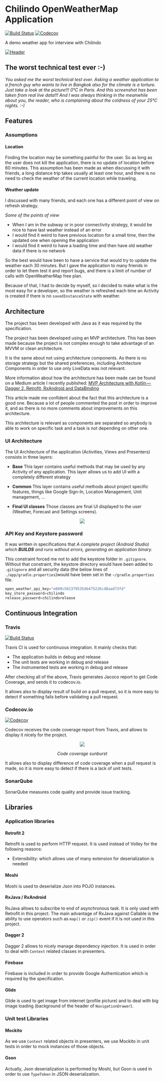 # Chilindo OpenWeatherMap Application

[![Build Status](https://travis-ci.org/gahfy/chilindoweather.svg?branch=master)](https://travis-ci.org/gahfy/chilindoweather) [![Codecov](https://codecov.io/github/gahfy/chilindoweather/coverage.svg?branch=master)](https://codecov.io/gh/gahfy/chilindoweather)

A demo weather app for interview with Chilindo

[![Header](https://github.com/gahfy/chilindoweather/raw/master/img/header.png)](https://github.com/gahfy/chilindoweather)

## The worst technical test ever :-)

*You asked me the worst technical test ever. Asking a weather application to a french guy who wants to live in Bangkok also for the climate is a torture. Just take a look at the picture!!! 0°C in Paris. And this screenshot has been taken from real live data!!! And I was always thinking in the meanwhile about you, the reader, who is complaining about the coldness of your 25°C nights. :-)*

## Features

### Assumptions

#### Location

Finding the location may be something painful for the user. So as long as the user does not kill the application, there is no update of location before 60 minutes.
This assumption has been made as when discussing it with friends, a long distance trip takes usually at least one hour, and there is no need to check the weather of the current location while traveling.

#### Weather update

I discussed with many friends, and each one has a different point of view on refresh strategy.

*Some of the points of view*

* When I am in the subway or in poor connectivity strategy, it would be nice to have last weather instead of an error
* I would find it weird to have previous location for a small time, then the updated one when opening the application
* I would find it weird to have a loading time and then have old weather data if there is no network

So the best would have been to have a service that would try to update the weather each 30 minutes. But I gave the application to many friends in order to let them test it and report bugs, and there is a limit of number of calls with OpenWeatherMap free plan.

Because of that, I had to decide by myself, so I decided to make what is the most easy for a developer, so the weather is refreshed each time an Activity is created if there is no `savedInstanceState` with weather.

## Architecture

The project has been developed with Java as it was required by the specification.

The project has been developed using an MVP architecture. This has been made because the project is not complex enough to take advantage of an MVVM or clean architecture.

It is the same about not using architecture components. As there is no storage strategy but the shared preferences, including Architecture Components in order to use only LiveData was not relevant.

More information about how the architecture has been made can be found on a Medium article I recently published: [MVP Architecture with Kotlin — Dagger 2, Retrofit, RxAndroid and DataBinding](https://proandroiddev.com/mvp-architecture-with-kotlin-dagger-2-retrofit-rxandroid-and-databinding-17bffe27393d)

This article made me confident about the fact that this architecture is a good one. Because a lot of people commented the post in order to improve it, and as there is no more comments about improvements on this architecture.

This architecture is relevant as components are separated so anybody is able to work on specific task and a task is not depending on other one.

### UI Architecture

The UI Architecture of the application (Activities, Views and Presenters) consists in three layers:

* **Base** This layer contains useful methods that may be used by any Activity of any application. This layer allows us to add UI with a completely different strategy

* **Common** This layer contains useful methods about project specific features, things like Google Sign-In, Location Management, Unit management, ...

* **Final UI classes** Those classes are final UI displayed to the user (Weather, Forecast and Settings screens).

<p align="center"><img src="https://github.com/gahfy/chilindoweather/raw/master/img/UIDiagram.png" /></p>

### API Key and Keystore password

It was written in specifications that *A complete project (Android Studio) which **BUILDS** and runs without errors, generating an
application binary.*

This constraint forced me not to add the keystore folder in `.gitignore`. Without that constraint, the keystore directory would have been added to `.gitignore` and all security data (the below lines of `./app/gradle.properties`)would have been set in the `~/gradle.properties` file.

```groovy
open_weather_api_key="e609c501379535db475226cd8aad73fd"
key_store_password=chilindo
release_password=chilindorelease
```

## Continuous Integration

### Travis

[![Build Status](https://travis-ci.org/gahfy/chilindoweather.svg?branch=master)](https://travis-ci.org/gahfy/chilindoweather)

Travis CI is used for continuous integration. It mainly checks that:

* The application builds in debug and release
* The unit tests are working in debug and release
* The instrumented tests are working in debug and release

After checking all of the above, Travis generates Jacoco report to get Code Coverage, and sends it to codecov.io.

It allows also to display result of build on a pull request, so it is more easy to detect if something fails before validating a pull request.

### Codecov.io

[![Codecov](https://codecov.io/github/gahfy/chilindoweather/coverage.svg?branch=master)](https://codecov.io/gh/gahfy/chilindoweather)

Codecov receives the code coverage report from Travis, and allows to display it nicely for the project.

<p align="center"><a href="https://codecov.io/gh/gahfy/chilindoweather"><img src="https://codecov.io/gh/gahfy/chilindoweather/branch/master/graphs/sunburst.svg" /></a></p>

<p align="center"><i>Code coverage sunburst</i></p>

It allows also to display difference of code coverage when a pull request is made, so it is more easy to detect if there is a lack of unit tests.

### SonarQube

SonarQube measures code quality and provide issue tracking.

## Libraries

### Application libraries

#### Retrofit 2

Retrofit is used to perform HTTP request. It is used instead of Volley for the following reasons:

* Extensibility: which allows use of many extension for deserialization is needed

#### Moshi

Moshi is used to deserialize Json into POJO instances.

#### RxJava / RxAndroid

RxJava allows to subscribe to end of asynchronous task. It is only used with Retrofit in this project. The main advantage of RxJava against Callable is the ability to use operators such as `map()` or `zip()` event if it is not used in this project.

#### Dagger 2

Dagger 2 allows to nicely manage dependency injection. It is used in order to deal with `Context` related classes in presenters.

#### Firebase

Firebase is included in order to provide Google Authentication which is required by the specification.

#### Glide

Glide is used to get image from internet (profile picture) and to deal with big image loading (background of the header of `NavigationDrawer`).

### Unit test Libraries

#### Mockito

As we use `Context` related objects in presenters, we use Mockito in unit tests in order to mock instances of those objects.

#### Gson

Actually, Json deserialization is performed by Moshi, but Gson is used in order to use `TypeToken` in JSON deserialization.
